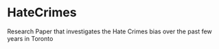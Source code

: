 # HateCrimes
Research Paper that investigates the Hate Crimes bias over the past few years in Toronto
